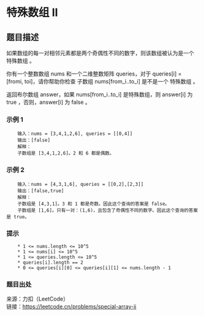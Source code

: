# 特殊数组 II

## 题目描述

如果数组的每一对相邻元素都是两个奇偶性不同的数字，则该数组被认为是一个 特殊数组 。

你有一个整数数组 nums 和一个二维整数矩阵 queries，对于 queries[i] = [fromi, toi]，请你帮助你检查 子数组 nums[from_i..to_i] 是不是一个 特殊数组 。

返回布尔数组 answer，如果 nums[from_i..to_i] 是特殊数组，则 answer[i] 为 true ，否则，answer[i] 为 false 。

### 示例 1

```text
    输入：nums = [3,4,1,2,6], queries = [[0,4]]
    输出：[false]
    解释：
    子数组是 [3,4,1,2,6]。2 和 6 都是偶数。
```

### 示例 2

```text
    输入：nums = [4,3,1,6], queries = [[0,2],[2,3]]
    输出：[false,true]
    解释：
    子数组是 [4,3,1]。3 和 1 都是奇数。因此这个查询的答案是 false。
    子数组是 [1,6]。只有一对：(1,6)，且包含了奇偶性不同的数字。因此这个查询的答案是 true。
```

### 提示

```text
    * 1 <= nums.length <= 10^5
    * 1 <= nums[i] <= 10^5
    * 1 <= queries.length <= 10^5
    * queries[i].length == 2
    * 0 <= queries[i][0] <= queries[i][1] <= nums.length - 1
```

### 题目出处

来源：力扣（LeetCode）  
链接：<https://leetcode.cn/problems/special-array-ii>
